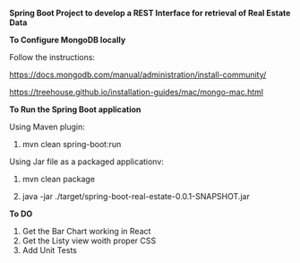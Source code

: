 **Spring Boot Project to develop a REST Interface for retrieval of Real Estate Data**

**To Configure MongoDB locally**

Follow the instructions:

https://docs.mongodb.com/manual/administration/install-community/

https://treehouse.github.io/installation-guides/mac/mongo-mac.html


**To Run the Spring Boot application**

Using Maven plugin: 

1. mvn clean spring-boot:run

Using Jar file as a packaged applicationv: 

1. mvn clean package

2. java -jar ./target/spring-boot-real-estate-0.0.1-SNAPSHOT.jar


**To DO**

1. Get the Bar Chart working in React
2. Get the Listy view woith proper CSS
3. Add Unit Tests